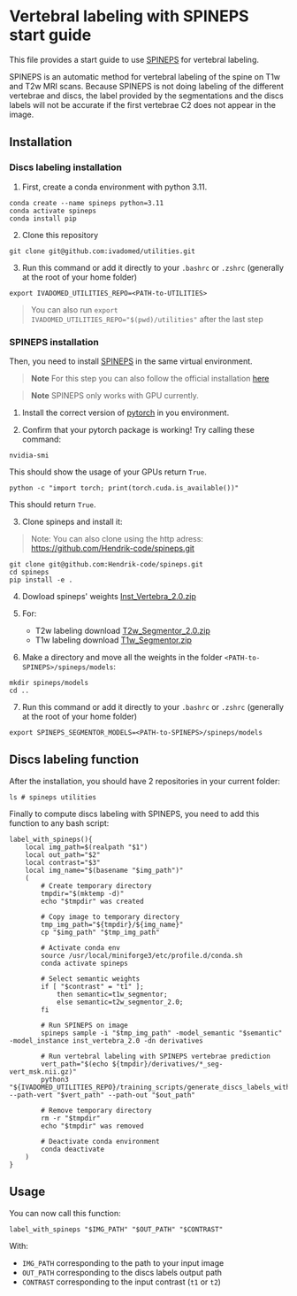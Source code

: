 # Vertebral labeling with SPINEPS start guide

This file provides a start guide to use [SPINEPS](https://github.com/Hendrik-code/spineps) for vertebral labeling. 

SPINEPS is an automatic method for vertebral labeling of the spine on T1w and T2w MRI scans. Because SPINEPS is not doing labeling of the different vertebrae and discs, the label provided by the segmentations and the discs labels will not be accurate if the first vertebrae C2 does not appear in the image.

## Installation

### Discs labeling installation

1. First, create a conda environment with python 3.11.

```console
conda create --name spineps python=3.11
conda activate spineps
conda install pip
```

2. Clone this repository
```
git clone git@github.com:ivadomed/utilities.git
```

3. Run this command or add it directly to your `.bashrc` or `.zshrc` (generally at the root of your home folder)
```console
export IVADOMED_UTILITIES_REPO=<PATH-to-UTILITIES>
```

> You can also run `export IVADOMED_UTILITIES_REPO="$(pwd)/utilities"` after the last step


### SPINEPS installation

Then, you need to install [SPINEPS](https://github.com/Hendrik-code/spineps) in the same virtual environment.

> **Note**
> For this step you can also follow the official installation [here](https://github.com/Hendrik-code/spineps#installation-ubuntu)

> **Note**
> SPINEPS only works with GPU currently.


1. Install the correct version of [pytorch](https://pytorch.org/get-started/locally/) in you environment.

2. Confirm that your pytorch package is working! Try calling these command:
```console
nvidia-smi 
```
This should show the usage of your GPUs return `True`.
```console
python -c "import torch; print(torch.cuda.is_available())"
```
This should return `True`.

3. Clone spineps and install it:
> Note: You can also clone using the http adress: https://github.com/Hendrik-code/spineps.git
```console
git clone git@github.com:Hendrik-code/spineps.git
cd spineps
pip install -e .
```

4. Dowload spineps' weights [Inst_Vertebra_2.0.zip](https://syncandshare.lrz.de/dl/fi16bYYmqpwPQZRGd1M4G6/Inst_Vertebra_2.0.zip)

5. For:
    - T2w labeling download [T2w_Segmentor_2.0.zip](https://syncandshare.lrz.de/dl/fi16bYYmqpwPQZRGd1M4G6/T2w_Segmentor_2.0.zip)
    - T1w labeling download [T1w_Segmentor.zip](https://syncandshare.lrz.de/dl/fi16bYYmqpwPQZRGd1M4G6/T1w_Segmentor.zip)

6. Make a directory and move all the weights in the folder `<PATH-to-SPINEPS>/spineps/models`:
```
mkdir spineps/models
cd ..
```

7. Run this command or add it directly to your `.bashrc` or `.zshrc` (generally at the root of your home folder)
```console
export SPINEPS_SEGMENTOR_MODELS=<PATH-to-SPINEPS>/spineps/models
```

## Discs labeling function

After the installation, you should have 2 repositories in your current folder:
```console
ls # spineps utilities
```

Finally to compute discs labeling with SPINEPS, you need to add this function to any bash script:
```console
label_with_spineps(){
    local img_path=$(realpath "$1")
    local out_path="$2"
    local contrast="$3"
    local img_name="$(basename "$img_path")"
    (
        # Create temporary directory
        tmpdir="$(mktemp -d)"
        echo "$tmpdir" was created

        # Copy image to temporary directory
        tmp_img_path="${tmpdir}/${img_name}"
        cp "$img_path" "$tmp_img_path"

        # Activate conda env
        source /usr/local/miniforge3/etc/profile.d/conda.sh
        conda activate spineps

        # Select semantic weights
        if [ "$contrast" = "t1" ];
            then semantic=t1w_segmentor;
            else semantic=t2w_segmentor_2.0;
        fi
        
        # Run SPINEPS on image
        spineps sample -i "$tmp_img_path" -model_semantic "$semantic" -model_instance inst_vertebra_2.0 -dn derivatives
        
        # Run vertebral labeling with SPINEPS vertebrae prediction
        vert_path="$(echo ${tmpdir}/derivatives/*_seg-vert_msk.nii.gz)"
        python3 "${IVADOMED_UTILITIES_REPO}/training_scripts/generate_discs_labels_with_SPINEPS.py" --path-vert "$vert_path" --path-out "$out_path"

        # Remove temporary directory
        rm -r "$tmpdir"
        echo "$tmpdir" was removed

        # Deactivate conda environment
        conda deactivate
    )
}
```

## Usage

You can now call this function:
```
label_with_spineps "$IMG_PATH" "$OUT_PATH" "$CONTRAST"
```
With:
- `IMG_PATH` corresponding to the path to your input image
- `OUT_PATH` corresponding to the discs labels output path
- `CONTRAST` corresponding to the input contrast (`t1` or `t2`)



